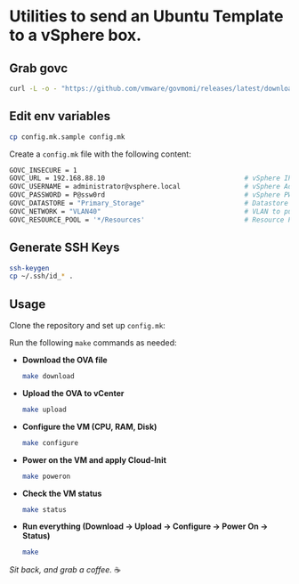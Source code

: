 # Utilities to send an Ubuntu Template to a vSphere box.

## Grab govc

```sh
curl -L -o - "https://github.com/vmware/govmomi/releases/latest/download/govc_$(uname -s)_$(uname -m).tar.gz" | tar xvfz -
```

## Edit env variables

```sh
cp config.mk.sample config.mk
```

Create a `config.mk` file with the following content:

```sh
GOVC_INSECURE = 1
GOVC_URL = 192.168.88.10                                   # vSphere IP
GOVC_USERNAME = administrator@vsphere.local                # vSphere Admin
GOVC_PASSWORD = P@ssw0rd                                   # vSphere PW
GOVC_DATASTORE = "Primary_Storage"                         # Datastore name
GOVC_NETWORK = "VLAN40"                                    # VLAN to put template on
GOVC_RESOURCE_POOL = '*/Resources'                         # Resource Pool
```

## Generate SSH Keys

```sh
ssh-keygen
cp ~/.ssh/id_* .
```

## Usage

Clone the repository and set up ```config.mk```:

Run the following `make` commands as needed:

- **Download the OVA file**  
  ```sh
  make download
  ```
- **Upload the OVA to vCenter**  
  ```sh
  make upload
  ```
- **Configure the VM (CPU, RAM, Disk)**  
  ```sh
  make configure
  ```
- **Power on the VM and apply Cloud-Init**  
  ```sh
  make poweron
  ```
- **Check the VM status**  
  ```sh
  make status
  ```
- **Run everything (Download → Upload → Configure → Power On → Status)**  
  ```sh
  make
  ```

_Sit back, and grab a coffee._ ☕
```
